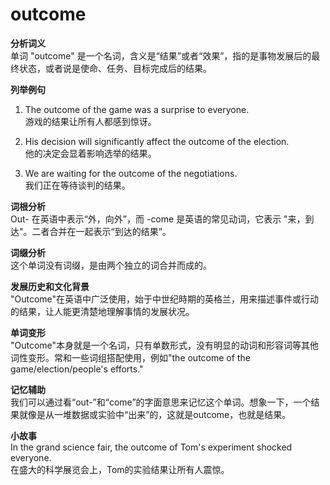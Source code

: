 # outcome

**分析词义**  
单词 "outcome" 是一个名词，含义是“结果”或者“效果”，指的是事物发展后的最终状态，或者说是使命、任务、目标完成后的结果。

  

**列举例句**

  

1.  The outcome of the game was a surprise to everyone.  
    游戏的结果让所有人都感到惊讶。
    
      
    
2.  His decision will significantly affect the outcome of the election.  
    他的决定会显着影响选举的结果。
    
      
    
3.  We are waiting for the outcome of the negotiations.  
    我们正在等待谈判的结果。
    
      
    

  

**词根分析**  
Out- 在英语中表示“外，向外”，而 -come 是英语的常见动词，它表示 "来，到达"。二者合并在一起表示“到达的结果”。

  

**词缀分析**  
这个单词没有词缀，是由两个独立的词合并而成的。

  

**发展历史和文化背景**  
"Outcome"在英语中广泛使用，始于中世纪時期的英格兰，用来描述事件或行动的结果，让人能更清楚地理解事情的发展状况。

  

**单词变形**  
"Outcome"本身就是一个名词，只有单数形式，没有明显的动词和形容词等其他词性变形。常和一些词组搭配使用，例如"the outcome of the game/election/people's efforts."

  

**记忆辅助**  
我们可以通过看“out-”和“come”的字面意思来记忆这个单词。想象一下，一个结果就像是从一堆数据或实验中“出来”的，这就是outcome，也就是结果。

  

**小故事**  
In the grand science fair, the outcome of Tom's experiment shocked everyone.  
在盛大的科学展览会上，Tom的实验结果让所有人震惊。
